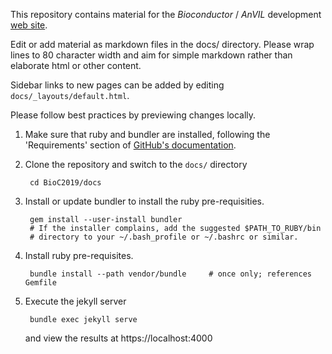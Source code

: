 This repository contains material for the _Bioconductor_ / _AnVIL_
development [web site][1].

Edit or add material as markdown files in the docs/ directory. Please
wrap lines to 80 character width and aim for simple markdown rather
than elaborate html or other content.

Sidebar links to new pages can be added by editing
`docs/_layouts/default.html`.

Please follow best practices by previewing changes locally. 

1. Make sure that ruby and bundler are installed, following the
   'Requirements' section of [GitHub's documentation][2].

2. Clone the repository and switch to the `docs/` directory

        cd BioC2019/docs

3. Install or update bundler to install the ruby pre-requisities.

        gem install --user-install bundler
        # If the installer complains, add the suggested $PATH_TO_RUBY/bin
        # directory to your ~/.bash_profile or ~/.bashrc or similar.

4. Install ruby pre-requisites.

        bundle install --path vendor/bundle     # once only; references Gemfile
        
5. Execute the jekyll server

        bundle exec jekyll serve
        
    and view the results at https://localhost:4000

[1]: https://bioconductor.github.io/AnVIL_Admin
[2]: https://help.github.com/articles/setting-up-your-github-pages-site-locally-with-jekyll/#requirements
